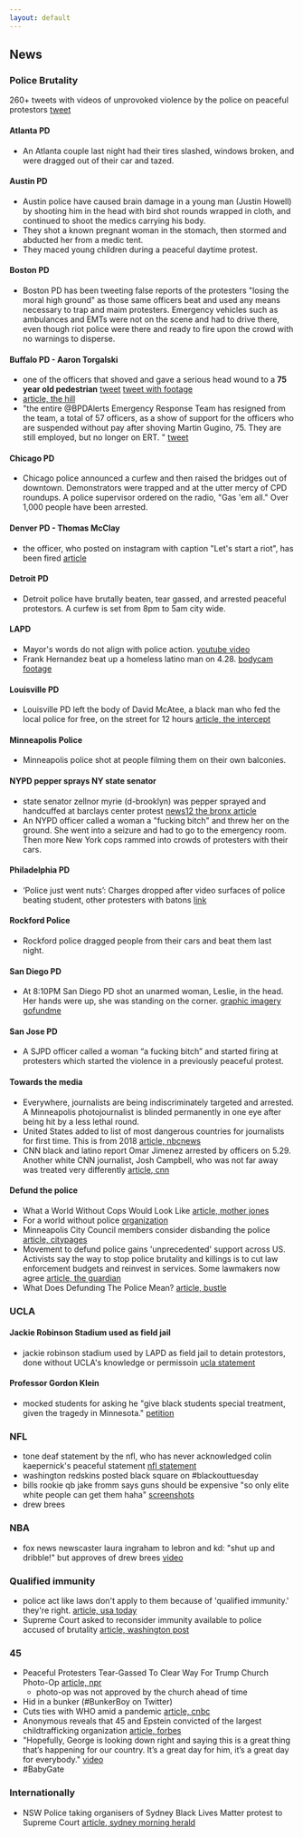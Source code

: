 ```yaml
---
layout: default
---
```


## News

### Police Brutality

260+ tweets with videos of unprovoked violence by the police on peaceful protestors [tweet](https://twitter.com/trevortimm/status/1268621018857213954)

#### Atlanta PD
* An Atlanta couple last night had their tires slashed, windows broken, and were dragged out of their car and tazed.

#### Austin PD
* Austin police have caused brain damage in a young man (Justin Howell) by shooting him in the head with bird shot rounds wrapped in cloth, and continued to shoot the medics carrying his body.
* They shot a known pregnant woman in the stomach, then stormed and abducted her from a medic tent.
* They maced young children during a peaceful daytime protest.

#### Boston PD
* Boston PD has been tweeting false reports of the protesters "losing the moral high ground" as those same officers beat and used any means necessary to trap and maim protesters. Emergency vehicles such as ambulances and EMTs were not on the scene and had to drive there, even though riot police were there and ready to fire upon the crowd with no warnings to disperse.

#### Buffalo PD - Aaron Torgalski
* one of the officers that shoved and gave a serious head wound to a **75 year old pedestrian**
[tweet](https://twitter.com/donwinslow/status/1268725675600429063?s=20) [tweet with footage](https://twitter.com/cenkuygur/status/1268756517034979330?s=20)
* [article, the hill](https://thehill.com/homenews/state-watch/501279-elderly-man-appears-unconscious-bleeding-from-ear-after-shoved-to-ground)
* "the entire @BPDAlerts Emergency Response Team has resigned from the team, a total of 57 officers, as a show of support for the officers who are suspended without pay after shoving Martin Gugino, 75. They are still employed, but no longer on ERT. " [tweet](https://twitter.com/DaveGreber4/status/1268977512320819203)


#### Chicago PD
* Chicago police announced a curfew and then raised the bridges out of downtown. Demonstrators were trapped and at the utter mercy of CPD roundups. A police supervisor ordered on the radio, "Gas 'em all." Over 1,000 people have been arrested.

#### Denver PD - Thomas McClay
* the officer, who posted on instagram with caption "Let's start a riot", has been fired
[article](https://denver.cbslocal.com/2020/06/02/denver-police-officer-fired-instagram-post/)

#### Detroit PD
* Detroit police have brutally beaten, tear gassed, and arrested peaceful protestors. A curfew is set from 8pm to 5am city wide.

#### LAPD
* Mayor's words do not align with police action. [youtube video](https://www.youtube.com/watch?v=dymj5To1DLs)
* Frank Hernandez beat up a homeless latino man on 4.28. [bodycam footage](https://twitter.com/fcknTERRY/status/1266104358296485889?s=20)

#### Louisville PD
* Louisville PD left the body of David McAtee, a black man who fed the local police for free, on the street for 12 hours [article, the intercept](https://theintercept.com/2020/06/01/louisville-police-left-the-body-of-david-mcatee-on-the-street-for-12-hours/)

#### Minneapolis Police
* Minneapolis police shot at people filming them on their own balconies.

#### NYPD pepper sprays NY state senator
* state senator zellnor myrie (d-brooklyn) was pepper sprayed and handcuffed at barclays center protest [news12 the bronx article](http://bronx.news12.com/story/42192118/state-senator-says-he-was-pepper-sprayed-handcuffed-at-barclays-protest?fbclid=IwAR0RZZnjylWHhbmhqxoqzHBieeITZbx-5o7cooxIUBv3SrrySFtefCeONWc)
* An NYPD officer called a woman a "fucking bitch" and threw her on the ground. She went into a seizure and had to go to the emergency room. Then more New York cops rammed into crowds of protesters with their cars.

#### Philadelphia PD
* ‘Police just went nuts’: Charges dropped after video surfaces of police beating student, other protesters with batons [link](https://www.inquirer.com/news/philadelphia-police-beating-temple-student-evan-gorski-protest-20200604.html)

#### Rockford Police
* Rockford police dragged people from their cars and beat them last night.

#### San Diego PD
* At 8:10PM San Diego PD shot an unarmed woman, Leslie, in the head. Her hands were up, she was standing on the corner. [graphic imagery](https://twitter.com/bballdorito23/status/1266973751633219584?s=20) [gofundme](https://www.gofundme.com/f/csgskf-love-and-support-for-leslie)

#### San Jose PD
* A SJPD officer called a woman “a fucking bitch” and started firing at protesters which started the violence in a previously peaceful protest.

#### Towards the media
* Everywhere, journalists are being indiscriminately targeted and arrested. A Minneapolis photojournalist is blinded permanently in one eye after being hit by a less lethal round.
* United States added to list of most dangerous countries for journalists for first time. This is from 2018 [article, nbcnews](https://www.nbcnews.com/news/world/united-states-added-list-most-dangerous-countries-journalists-first-time-n949676?)
* CNN black and latino report Omar Jimenez arrested by officers on 5.29. Another white CNN journalist, Josh Campbell, who was not far away was treated very differently [article, cnn](https://www.cnn.com/us/live-news/george-floyd-protest-updates-05-28-20/h_9023ffd063def0b1af22cb3ecdc72a06)

#### Defund the police
- What a World Without Cops Would Look Like [article, mother jones](https://www.motherjones.com/crime-justice/2020/06/police-abolition-george-floyd/)
- For a world without police [organization](http://aworldwithoutpolice.org/)
- Minneapolis City Council members consider disbanding the police [article, citypages](http://www.citypages.com/news/minneapolis-city-council-members-consider-disbanding-the-police/570993291)
- Movement to defund police gains 'unprecedented' support across US. Activists say the way to stop police brutality and killings is to cut law enforcement budgets and reinvest in services. Some lawmakers now agree [article, the guardian](https://www.theguardian.com/us-news/2020/jun/04/defund-the-police-us-george-floyd-budgets)
- What Does Defunding The Police Mean? [article, bustle](https://www.bustle.com/p/what-does-defunding-the-police-mean-22956886)

### UCLA

#### Jackie Robinson Stadium used as field jail
* jackie robinson stadium used by LAPD as field jail to detain protestors, done without UCLA's knowledge or permissoin
[ucla statement](https://twitter.com/UCLA/status/1268039753015812096?s=20)

#### Professor Gordon Klein
* mocked students for asking he "give black students special treatment, given the tragedy in Minnesota."
[petition](http://chng.it/DcX7pKwmC8)

### NFL
* tone deaf statement by the nfl, who has never acknowledged colin kaepernick's peaceful statement [nfl statement](https://twitter.com/NFL/status/1266852547890839552)
* washington redskins posted black square on #blackouttuesday
* bills rookie qb jake fromm says guns should be expensive "so only elite white people can get them haha" [screenshots](https://twitter.com/MusikFan4Life/status/1268608999122968577?s=20)
* drew brees

### NBA
* fox news newscaster laura ingraham to lebron and kd: "shut up and dribble!" but approves of drew brees [video](https://twitter.com/ComplexSports/status/1268551040074383361)

### Qualified immunity
* police act like laws don't apply to them because of 'qualified immunity.' they're right. [article, usa today](https://www.usatoday.com/story/opinion/2020/05/30/police-george-floyd-qualified-immunity-supreme-court-column/5283349002/)
* Supreme Court asked to reconsider immunity available to police accused of brutality [article, washington post](https://www.washingtonpost.com/politics/courts_law/supreme-court-asked-to-reconsider-immunity-available-to-police-accused-of-brutality/2020/06/04/99266d2c-a5b0-11ea-b473-04905b1af82b_story.html)

### 45
- Peaceful Protesters Tear-Gassed To Clear Way For Trump Church Photo-Op [article, npr](https://www.npr.org/2020/06/01/867532070/trumps-unannounced-church-visit-angers-church-officials?)
  - photo-op was not approved by the church ahead of time
- Hid in a bunker (#BunkerBoy on Twitter)
- Cuts ties with WHO amid a pandemic [article, cnbc](https://www.cnbc.com/2020/05/29/trump-says-the-us-will-cut-ties-with-world-health-organization.html)
- Anonymous reveals that 45 and Epstein convicted of the largest childtrafficking organization [article, forbes](https://www.forbes.com/sites/daveywinder/2020/06/02/trumps-dirty-laundry-anonymous-hackers-threaten-to-reveal-all-george-floyd-protest/#6b071ddb1fc3)
- "Hopefully, George is looking down right and saying this is a great thing that’s happening for our country. It’s a great day for him, it’s a great day for everybody." [video](https://twitter.com/fakedansavage/status/1268932433174392834?s=20)
- #BabyGate

### Internationally
- NSW Police taking organisers of Sydney Black Lives Matter protest to Supreme Court [article, sydney morning herald](https://www.smh.com.au/national/nsw/nsw-police-taking-organisers-of-sydney-black-lives-matter-protest-to-supreme-court-20200605-p54zw8.html)
